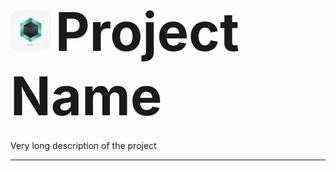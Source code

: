 # <img src="ref/logo.png" style="border-radius: 20%" width=65 alt="Logo"> <span style="font-size:85px">Project Name</span>

Very long description of the project

---
